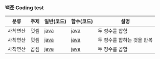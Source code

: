 ### 백준 Coding test

| 분류     | 주제 | 일반(코드)                                      | 함수(코드)                                      | 설명                       |
| -------- | ---- | ----------------------------------------------- | ----------------------------------------------- | -------------------------- |
| 사칙연산 | 덧셈 | [java](https://www.acmicpc.net/source/51271660) | [java](https://www.acmicpc.net/source/51271772) | 두 정수를 합함             |
| 사칙연산 | 덧셈 | [java](https://www.acmicpc.net/source/51272503) | [java](https://www.acmicpc.net/source/51273066) | 두 정수를 합하는 것을 반복 |
| 사칙연산 | 곱셈 | [java](https://www.acmicpc.net/source/51305648) | [java](https://www.acmicpc.net/source/51305765) | 두 정수를 곱함             |
